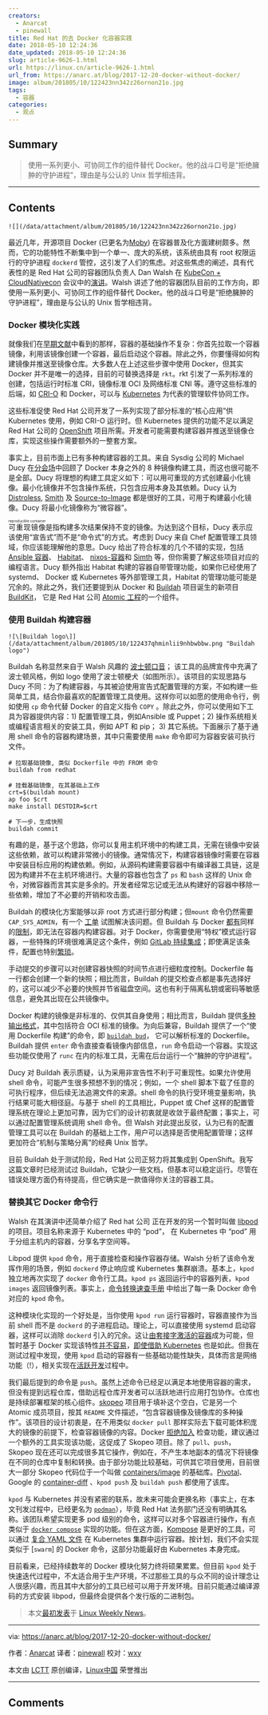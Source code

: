 ```yaml
---
creators:
  - Anarcat
  - pinewall
title: Red Hat 的去 Docker 化容器实践
date: 2018-05-10 12:24:36
date_updated: 2018-05-10 12:24:36
slug: article-9626-1.html
url: https://linux.cn/article-9626-1.html
url_from: https://anarc.at/blog/2017-12-20-docker-without-docker/
image: album/201805/10/122423nn342z26ornon21o.jpg
tags:
  - 容器
categories:
  - 观点
---
```


## Summary

> 使用一系列更小、可协同工作的组件替代 Docker。他的战斗口号是“拒绝臃肿的守护进程”，理由是与公认的 Unix 哲学相违背。

***

<!-- more -->

## Contents

`![](/data/attachment/album/201805/10/122423nn342z26ornon21o.jpg)`

最近几年，开源项目 Docker (已更名为[Moby](https://mobyproject.org/)) 在容器普及化方面建树颇多。然而，它的功能特性不断集中到一个单一、庞大的系统，该系统由具有 root 权限运行的守护进程 `dockerd` 管控，这引发了人们的焦虑。对这些焦虑的阐述，具有代表性的是 Red Hat 公司的容器团队负责人 Dan Walsh 在 [KubeCon + CloudNativecon](http://events.linuxfoundation.org/events/kubecon-and-cloudnativecon-north-america) 会议中的[演讲](https://kccncna17.sched.com/event/CU8j/cri-o-hosted-by-daniel-walsh-red-hat)。Walsh 讲述了他的容器团队目前的工作方向，即使用一系列更小、可协同工作的组件替代 Docker。他的战斗口号是“拒绝臃肿的守护进程”，理由是与公认的 Unix 哲学相违背。

### Docker 模块化实践

就像我们在[早期文献](https://lwn.net/Articles/741897/)中看到的那样，容器的基础操作不复杂：你首先拉取一个容器镜像，利用该镜像创建一个容器，最后启动这个容器。除此之外，你要懂得如何构建镜像并推送至镜像仓库。大多数人在上述这些步骤中使用 Docker，但其实 Docker 并不是唯一的选择，目前的可替换选择是 `rkt`。rkt 引发了一系列标准的创建，包括运行时标准 CRI，镜像标准 OCI 及网络标准 CNI 等。遵守这些标准的后端，如 [CRI-O](http://cri-o.io/) 和 Docker，可以与 [Kubernetes](https://kubernetes.io/) 为代表的管理软件协同工作。

这些标准促使 Red Hat 公司开发了一系列实现了部分标准的“核心应用”供 Kubernetes 使用，例如 CRI-O 运行时。但 Kubernetes 提供的功能不足以满足 Red Hat 公司的 [OpenShift](https://www.openshift.com/) 项目所需。开发者可能需要构建容器并推送至镜像仓库，实现这些操作需要额外的一整套方案。

事实上，目前市面上已有多种构建容器的工具。来自 Sysdig 公司的 Michael Ducy 在[分会场](https://kccncna17.sched.com/event/CU6B/building-better-containers-a-survey-of-container-build-tools-i-michael-ducy-chef)中回顾了 Docker 本身之外的 8 种镜像构建工具，而这也很可能不是全部。Ducy 将理想的构建工具定义如下：可以用可重现的方式创建最小化镜像。最小化镜像并不包含操作系统，只包含应用本身及其依赖。Ducy 认为 [Distroless](https://github.com/GoogleCloudPlatform/distroless), [Smith](https://github.com/oracle/smith) 及 [Source-to-Image](https://github.com/openshift/source-to-image) 都是很好的工具，可用于构建最小化镜像。Ducy 将最小化镜像称为“微容器”。

<ruby> 可重现镜像 <rt>  reproducible container </rt></ruby>是指构建多次结果保持不变的镜像。为达到这个目标，Ducy 表示应该使用“宣告式”而不是“命令式”的方式。考虑到 Ducy 来自 Chef 配置管理工具领域，你应该能理解他的意思。Ducy 给出了符合标准的几个不错的实现，包括 [Ansible 容器](https://www.ansible.com/ansible-container)、 [Habitat](https://www.habitat.sh/)、 [nixos-容器](https://nixos.org/nixos/manual/#ch-containers)和 [Simth](https://github.com/oracle/smith) 等，但你需要了解这些项目对应的编程语言。Ducy 额外指出 Habitat 构建的容器自带管理功能，如果你已经使用了 systemd、 Docker 或 Kubernetes 等外部管理工具，Habitat 的管理功能可能是冗余的。除此之外，我们还要提到从 Docker 和 [Buildah](https://github.com/projectatomic/buildah) 项目诞生的新项目 [BuildKit](https://github.com/moby/buildkit)， 它是 Red Hat 公司 [Atomic 工程](https://www.projectatomic.io/)的一个组件。

### 使用 Buildah 构建容器

`![\[Buildah logo\]](/data/attachment/album/201805/10/122437qhminlii9nhbwbbw.png "Buildah logo")`

Buildah 名称显然来自于 Walsh 风趣的 [波士顿口音](https://en.wikipedia.org/wiki/Boston_accent)； 该工具的品牌宣传中充满了波士顿风格，例如 logo 使用了波士顿梗犬（如图所示）。该项目的实现思路与 Ducy 不同：为了构建容器，与其被迫使用宣告式配置管理的方案，不如构建一些简单工具，结合你最喜欢的配置管理工具使用。这样你可以如愿的使用命令行，例如使用 `cp` 命令代替 Docker 的自定义指令 `COPY` 。除此之外，你可以使用如下工具为容器提供内容：1) 配置管理工具，例如Ansible 或 Puppet；2) 操作系统相关或编程语言相关的安装工具，例如 APT 和 pip； 3) 其它系统。下面展示了基于通用 shell 命令的容器构建场景，其中只需要使用 `make` 命令即可为容器安装可执行文件。

```shell
# 拉取基础镜像, 类似 Dockerfile 中的 FROM 命令
buildah from redhat

# 挂载基础镜像, 在其基础上工作
crt=$(buildah mount)
ap foo $crt
make install DESTDIR=$crt

# 下一步，生成快照
buildah commit
```

有趣的是，基于这个思路，你可以复用主机环境中的构建工具，无需在镜像中安装这些依赖，故可以构建非常微小的镜像。通常情况下，构建容器镜像时需要在容器中安装目标应用的构建依赖。例如，从源码构建需要容器中有编译器工具链，这是因为构建并不在主机环境进行。大量的容器也包含了 `ps` 和 `bash` 这样的 Unix 命令，对微容器而言其实是多余的。开发者经常忘记或无法从构建好的容器中移除一些依赖，增加了不必要的开销和攻击面。

Buildah 的模块化方案能够以非 root 方式进行部分构建；但`mount` 命令仍然需要 `CAP_SYS_ADMIN`，有一个 [工单](https://github.com/projectatomic/buildah/issues/171) 试图解决该问题。但 Buildah 与 Docker [都有](https://github.com/projectatomic/buildah/issues/158)同样的[限制](https://github.com/moby/moby/issues/27886#issuecomment-281278525)，即无法在容器内构建容器。对于 Docker，你需要使用“特权”模式运行容器，一些特殊的环境很难满足这个条件，例如 [GitLab 持续集成](https://about.gitlab.com/features/gitlab-ci-cd/)；即使满足该条件，配置也特别[繁琐](https://jpetazzo.github.io/2015/09/03/do-not-use-docker-in-docker-for-ci/)。

手动提交的步骤可以对创建容器快照的时间节点进行细粒度控制。Dockerfile 每一行都会创建一个新的快照；相比而言，Buildah 的提交检查点都是事先选择好的，这可以减少不必要的快照并节省磁盘空间。这也有利于隔离私钥或密码等敏感信息，避免其出现在公共镜像中。

Docker 构建的镜像是非标准的、仅供其自身使用；相比而言，Buildah 提供[多种输出格式](https://github.com/projectatomic/buildah/blob/master/docs/buildah-push.md)，其中包括符合 OCI 标准的镜像。为向后兼容，Buildah 提供了一个“使用 Dockerfile 构建”的命令，即 [`buildah bud`](https://github.com/projectatomic/buildah/blob/master/docs/buildah-bud.md)， 它可以解析标准的 Dockerfile。Buildah 提供 `enter` 命令直接查看镜像内部信息，`run` 命令启动一个容器。实现这些功能仅使用了 `runc` 在内的标准工具，无需在后台运行一个“臃肿的守护进程”。

Ducy 对 Buildah 表示质疑，认为采用非宣告性不利于可重现性。如果允许使用 shell 命令，可能产生很多预想不到的情况；例如，一个 shell 脚本下载了任意的可执行程序，但后续无法追溯文件的来源。shell 命令的执行受环境变量影响，执行结果可能大相径庭。与基于 shell 的工具相比，Puppet 或 Chef 这样的配置管理系统在理论上更加可靠，因为它们的设计初衷就是收敛于最终配置；事实上，可以通过配置管理系统调用 shell 命令。但 Walsh 对此提出反驳，认为已有的配置管理工具可以在 Buildah 的基础上工作，用户可以选择是否使用配置管理；这样更加符合“机制与策略分离”的经典 Unix 哲学。

目前 Buildah 处于测试阶段，Red Hat 公司正努力将其集成到 OpenShift。我写这篇文章时已经测试过 Buildah，它缺少一些文档，但基本可以稳定运行。尽管在错误处理方面仍有待提高，但它确实是一款值得你关注的容器工具。

### 替换其它 Docker 命令行

Walsh 在其演讲中还简单介绍了 Red hat 公司 正在开发的另一个暂时叫做 [libpod](https://jpetazzo.github.io/2015/09/03/do-not-use-docker-in-docker-for-ci/) 的项目。项目名称来源于 Kubernetes 中的 “pod”， 在 Kubernetes 中 “pod” 用于分组主机内的容器，分享名字空间等。

Libpod 提供 `kpod` 命令，用于直接检查和操作容器存储。Walsh 分析了该命令发挥作用的场景，例如 `dockerd` 停止响应或 Kubernetes 集群崩溃。基本上，`kpod` 独立地再次实现了 `docker` 命令行工具。`kpod ps` 返回运行中的容器列表，`kpod images` 返回镜像列表。事实上，[命令转换速查手册](https://github.com/projectatomic/libpod/blob/master/transfer.md#development-transfer) 中给出了每一条 Docker 命令对应的 `kpod` 命令。

这种模块化实现的一个好处是，当你使用 `kpod run` 运行容器时，容器直接作为当前 shell 而不是 `dockerd` 的子进程启动。理论上，可以直接使用 systemd 启动容器，这样可以消除 `dockerd` 引入的冗余。这让[由套接字激活的容器](http://0pointer.de/blog/projects/socket-activated-containers.html)成为可能，但暂时基于 Docker 实现该特性[并不容易](https://legacy-developer.atlassian.com/blog/2015/03/docker-systemd-socket-activation/)，[即使借助 Kubernetes](https://github.com/kubernetes/kubernetes/issues/484) 也是如此。但我在测试过程中发现，使用 `kpod` 启动的容器有一些基础功能性缺失，具体而言是网络功能（!），相关实现在[活跃开发](https://github.com/projectatomic/libpod/issues/129)过程中。

我们最后提到的命令是 `push`。虽然上述命令已经足以满足本地使用容器的需求，但没有提到远程仓库，借助远程仓库开发者可以活跃地进行应用打包协作。仓库也是持续部署框架的核心组件。[skopeo](https://github.com/projectatomic/skopeo) 项目用于填补这个空白，它是另一个 Atomic 成员项目，按其 `README` 文件描述，“包含容器镜像及镜像库的多种操作”。该项目的设计初衷是，在不用类似 `docker pull` 那样实际去下载可能体积庞大的镜像的前提下，检查容器镜像的内容。Docker [拒绝加入](https://github.com/moby/moby/pull/14258) 检查功能，建议通过一个额外的工具实现该功能，这促成了 Skopeo 项目。除了 `pull`、`push`，Skopeo 现在还可以完成很多其它操作，例如在，不产生本地副本的情况下将镜像在不同的仓库中复制和转换。由于部分功能比较基础，可供其它项目使用，目前很大一部分 Skopeo 代码位于一个叫做 [containers/image](https://github.com/containers/image) 的基础库。[Pivotal](https://pivotal.io/)、 Google 的 [container-diff](https://github.com/GoogleCloudPlatform/container-diff) 、`kpod push` 及 `buildah push` 都使用了该库。

`kpod` 与 Kubernetes 并没有紧密的联系，故未来可能会更换名称（事实上，在本文刊发过程中，已经更名为 [`podman`](https://github.com/projectatomic/libpod/blob/master/docs/podman.1.md)），毕竟 Red Hat 法务部门还没有明确其名称。该团队希望实现更多 pod 级别的命令，这样可以对多个容器进行操作，有点类似于 [`docker compose`](https://docs.docker.com/compose/overview/#compose-documentation) 实现的功能。但在这方面，[Kompose](http://kompose.io/) 是更好的工具，可以通过 [复合 YAML 文件](https://docs.docker.com/compose/compose-file/) 在 Kubernetes 集群中运行容器。按计划，我们不会实现类似于 [`swarm`] 的 Docker 命令，这部分功能最好由 Kubernetes 本身完成。

目前看来，已经持续数年的 Docker 模块化努力终将硕果累累。但目前 `kpod` 处于快速迭代过程中，不太适合用于生产环境，不过那些工具的与众不同的设计理念让人很感兴趣，而且其中大部分的工具已经可以用于开发环境。目前只能通过编译源码的方式安装 libpod，但最终会提供各个发行版的二进制包。

> 
> 本文[最初发表](https://lwn.net/Articles/741841/)于 [Linux Weekly News](http://lwn.net/)。
> 
> 
> 

---

via: <https://anarc.at/blog/2017-12-20-docker-without-docker/>

作者：[Anarcat](https://anarc.at) 译者：[pinewall](https://github.com/pinewall) 校对：[wxy](https://github.com/wxy)

本文由 [LCTT](https://github.com/LCTT/TranslateProject) 原创编译，[Linux中国](https://linux.cn/) 荣誉推出

***

## Comments
